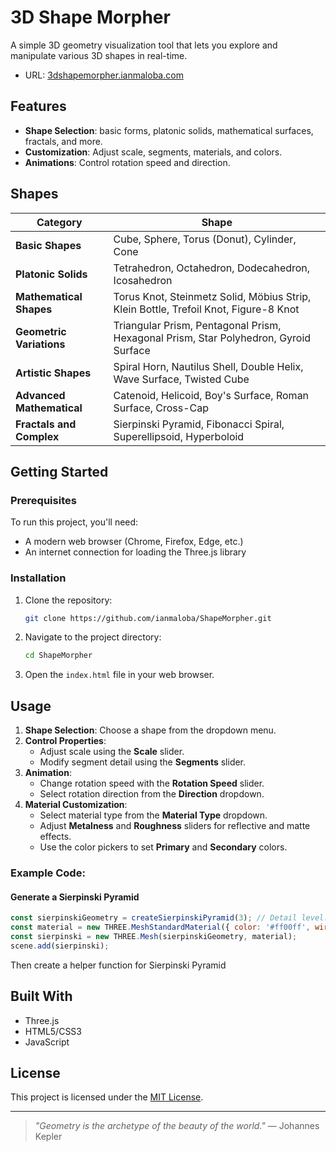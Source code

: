 # 3D Shape Morpher

A simple 3D geometry visualization tool that lets you explore and manipulate various 3D shapes in real-time.

* URL: [3dshapemorpher.ianmaloba.com](https://3dshapemorpher.ianmaloba.com)

## Features

* **Shape Selection**: basic forms, platonic solids, mathematical surfaces, fractals, and more.
* **Customization**: Adjust scale, segments, materials, and colors.
* **Animations**: Control rotation speed and direction.

## Shapes

| Category                 | Shape                  |
|--------------------------|------------------------|
| **Basic Shapes**         | Cube, Sphere, Torus (Donut), Cylinder, Cone |
| **Platonic Solids**      | Tetrahedron, Octahedron, Dodecahedron, Icosahedron |
| **Mathematical Shapes**  | Torus Knot, Steinmetz Solid, Möbius Strip, Klein Bottle, Trefoil Knot, Figure-8 Knot |
| **Geometric Variations** | Triangular Prism, Pentagonal Prism, Hexagonal Prism, Star Polyhedron, Gyroid Surface |
| **Artistic Shapes**      | Spiral Horn, Nautilus Shell, Double Helix, Wave Surface, Twisted Cube |
| **Advanced Mathematical**| Catenoid, Helicoid, Boy's Surface, Roman Surface, Cross-Cap |
| **Fractals and Complex** | Sierpinski Pyramid, Fibonacci Spiral, Superellipsoid, Hyperboloid |

## Getting Started

### Prerequisites

To run this project, you'll need:

* A modern web browser (Chrome, Firefox, Edge, etc.)
* An internet connection for loading the Three.js library

### Installation

1. Clone the repository:
   ```bash
   git clone https://github.com/ianmaloba/ShapeMorpher.git
   ```
2. Navigate to the project directory:
   ```bash
   cd ShapeMorpher
   ```
3. Open the `index.html` file in your web browser.

## Usage

1. **Shape Selection**: Choose a shape from the dropdown menu.
2. **Control Properties**:
    * Adjust scale using the **Scale** slider.
    * Modify segment detail using the **Segments** slider.
3. **Animation**:
    * Change rotation speed with the **Rotation Speed** slider.
    * Select rotation direction from the **Direction** dropdown.
4. **Material Customization**:
    * Select material type from the **Material Type** dropdown.
    * Adjust **Metalness** and **Roughness** sliders for reflective and matte effects.
    * Use the color pickers to set **Primary** and **Secondary** colors.

### Example Code:

#### Generate a Sierpinski Pyramid
```javascript
const sierpinskiGeometry = createSierpinskiPyramid(3); // Detail level: 3
const material = new THREE.MeshStandardMaterial({ color: '#ff00ff', wireframe: true });
const sierpinski = new THREE.Mesh(sierpinskiGeometry, material);
scene.add(sierpinski);
```
 Then create a helper function for Sierpinski Pyramid

## Built With

* Three.js
* HTML5/CSS3
* JavaScript

## License

This project is licensed under the [MIT License](https://github.com/ianmaloba/ShapeMorpher/blob/main/LICENSE).

---

> _"Geometry is the archetype of the beauty of the world."_
> — Johannes Kepler

